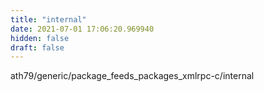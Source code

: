 ```yaml
---
title: "internal"
date: 2021-07-01 17:06:20.969940
hidden: false
draft: false
---
```


ath79/generic/package_feeds_packages_xmlrpc-c/internal

